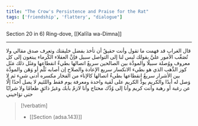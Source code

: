 ```yaml
---
title: "The Crow's Persistence and Praise for the Rat"
tags: ['friendship', 'flattery', "dialogue"]
---
```


 Section 20 in 6) Ring-dove, [[Kalīla wa-Dimna]]

---
قال الغراب قد فهمت ما تقول وأنت حقيقٌ أن تأخذ بفضل خليقتك وتعرف صدق مقالي ولا تُصَعِّب الأمور عليَّ بقولك ليس لنا إلى التواصل سبيل فإنَّ العقلاء الكُرماء يبتغون إلى كل معروف ووُصلة سبيلًا والمودَّة بين الصالحين سريعٌ اتصالها بطيءٌ انقطاعها ومَثَل ذلك مَثَل كوز الذَّهب الذي هو بطيء الانكسار سريع الإعادة والصلاح إن أصابه ثَلْم أو وَهَن والمودَّة بين الأشرار سريعٌ انقطاعها بطيءٌ اتصالها كالإناء من الفخار مكسره أدنى شيء ثم لا وَصل له أبدًا والكريم يودُّ الكريم على لَقية واحدة ومعرفة يوم فقط واللئيم لا يصل أحدًا إلَّا عن رغبة أو رهبة وأنت كريم وأنا إلى وُدِّك محتاج وأنا لازمٌ بابك وغيرُ ذائقٍ طعامًا ولا شرابًا حتى تؤاخيني

> [!verbatim]
> - [[Section (adsa.143)]]
